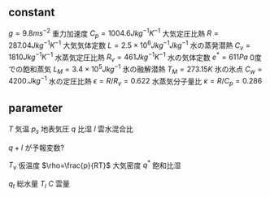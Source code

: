 ## constant

$g = 9.8 m s^{-2}$ 重力加速度
$C_p=1004.6 J {kg}^{-1} K^{-1}$ 大気定圧比熱
$R=287.04 J {kg}^{-1} K^{-1}$ 大気気体定数
$L=2.5 \times 10^{6} J {kg}^{-1} J {kg}^{-1}$ 水の蒸発潜熱
$C_v=1810 J {kg}^{-1} K^{-1}$ 水蒸気定圧比熱
$R_v=461 J {kg}^{-1} K^{-1}$ 水の気体定数
$e^{*}=611Pa$ 0度での飽和蒸気
$L_M=3.4\times 10^{5} J {kg}^{-1}$ 氷の融解潜熱
$T_M=273.15 K$ 氷の氷点
$C_w=4200. J {kg}^{-1}$ 水の定圧比熱
$\epsilon=R / R_{v} = 0.622$ 水蒸気分子量比
$\kappa=R / C_{p}=0.286$

## parameter


$T$ 気温
$p_s$ 地表気圧
$q$ 比湿
$l$ 雲水混合比

$q + l$ が予報変数?

$T_v$ 仮温度
$\rho=\frac{p}{RT}$ 大気密度
$q^{*}$ 飽和比湿

$q_t$ 総水量
$T_l$
$C$ 雲量
